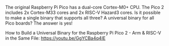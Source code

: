The original Raspberry Pi Pico has a dual-core Cortex-M0+ CPU. The Pico 2 includes 2x Cortex-M33 cores and 2x RISC-V Hazard3 cores. Is it possible to make a single binary that supports all three? A universal binary for all Pico boards? The answer is yes!

How to Build a Universal Binary for the Raspberry Pi Pico 2 - Arm & RISC-V in the Same File: https://youtu.be/GgYCBa4q4IE
